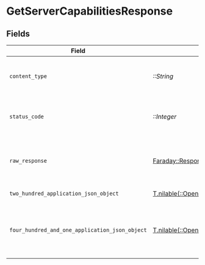 # GetServerCapabilitiesResponse


## Fields

| Field                                                                                                                                              | Type                                                                                                                                               | Required                                                                                                                                           | Description                                                                                                                                        |
| -------------------------------------------------------------------------------------------------------------------------------------------------- | -------------------------------------------------------------------------------------------------------------------------------------------------- | -------------------------------------------------------------------------------------------------------------------------------------------------- | -------------------------------------------------------------------------------------------------------------------------------------------------- |
| `content_type`                                                                                                                                     | *::String*                                                                                                                                         | :heavy_check_mark:                                                                                                                                 | HTTP response content type for this operation                                                                                                      |
| `status_code`                                                                                                                                      | *::Integer*                                                                                                                                        | :heavy_check_mark:                                                                                                                                 | HTTP response status code for this operation                                                                                                       |
| `raw_response`                                                                                                                                     | [Faraday::Response](https://www.rubydoc.info/gems/faraday/Faraday/Response)                                                                        | :heavy_check_mark:                                                                                                                                 | Raw HTTP response; suitable for custom response parsing                                                                                            |
| `two_hundred_application_json_object`                                                                                                              | [T.nilable(::OpenApiSDK::Operations::GetServerCapabilitiesResponseBody)](../../models/operations/getservercapabilitiesresponsebody.md)             | :heavy_minus_sign:                                                                                                                                 | The Server Capabilities                                                                                                                            |
| `four_hundred_and_one_application_json_object`                                                                                                     | [T.nilable(::OpenApiSDK::Operations::GetServerCapabilitiesServerResponseBody)](../../models/operations/getservercapabilitiesserverresponsebody.md) | :heavy_minus_sign:                                                                                                                                 | Unauthorized - Returned if the X-Plex-Token is missing from the header or query.                                                                   |